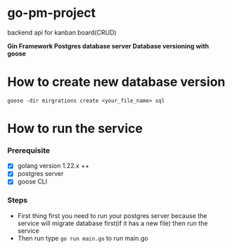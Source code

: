 # go-pm-project

backend api for kanban board(CRUD)

**Gin Framework
Postgres database server
Database versioning with goose**

# How to create new database version

`goose -dir mirgrations create <your_file_name> sql`

# How to run the service

### Prerequisite

* [X] golang version 1.22.x ++
* [X] postgres server
* [X] goose CLI

### Steps

* First thing first you need to run your postgres server because the service will migrate database first(if it has a new file) then run the service
* Then run type `go run main.go` to run main.go
